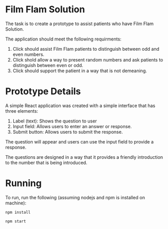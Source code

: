 # Film Flam Solution

The task is to create a prototype to assist patients who have Film Flam Solution. 

The application should meet the following requirments:

1. Click should assist Film Flam patients to distinguish between odd and even numbers.
2. Click shold allow a way to present random numbers and ask patients to distinguish between even or odd.
3. Click should support the patient in a way that is not demeaning. 

# Prototype Details

A simple React application was created with a simple interface that has three elements:

1. Label (text): Shows the question to user
2. Input field: Allows users to enter an answer or response.
3. Submit button: Allows users to submit the response.

The question will appear and users can use the input field to provide a response.

The questions are designed in a way that it provides a friendly introduction to the number that is being introduced. 

# Running 

To run, run the following (assuming nodejs and npm is installed on machine):

```npm install```

```npm start```